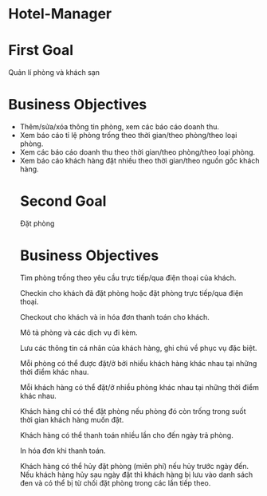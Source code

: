 # Hotel-Manager
# First Goal

Quản lí phòng và khách sạn

# Business Objectives
 <ul type="disc">
  <li> Thêm/sửa/xóa thông tin phòng, xem các báo cáo doanh thu. </li>

<li>Xem báo cáo tỉ lệ phòng trống theo thời gian/theo phòng/theo loại phòng.</li>

<li>Xem các báo cáo doanh thu theo thời gian/theo phòng/theo loại phòng.</li>

<li>Xem báo cáo khách hàng đặt nhiều theo thời gian/theo nguồn gốc khách hàng.</li>

# Second Goal

Đặt phòng

# Business Objectives

Tìm phòng trống theo yêu cầu trực tiếp/qua điện thoại của khách.

Checkin cho khách đã đặt phòng hoặc đặt phòng trực tiếp/qua điện thoại.

Checkout cho khách và in hóa đơn thanh toán cho khách.

Mô tả phòng và các dịch vụ đi kèm.

Lưu các thông tin cá nhân của khách hàng, ghi chú về phục vụ đặc biệt.

Mỗi phòng có thể được đặt/ở bởi nhiều khách hàng khác nhau tại những thời điểm khác nhau.

Mỗi khách hàng có thể đặt/ở nhiều phòng khác nhau tại những thời điểm khác nhau.

Khách hàng chỉ có thể đặt phòng nếu phòng đó còn trống trong suốt thời gian khách hàng muốn đặt.

Khách hàng có thể thanh toán nhiều lần cho đến ngày trả phòng.

In hóa đơn khi thanh toán.

Khách hàng có thể hủy đặt phòng (miên phí) nếu hủy trước ngày đến. Nếu khách hàng hủy sau ngày đặt thì khách hàng bị lưu vào danh sách đen và có thể bị từ chối đặt phòng trong các lần tiếp theo.
